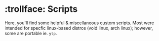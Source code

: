 :trollface: Scripts
=======

Here, you'll find some helpful & miscellaneous custom scripts.  Most were
intended for specfic linux-based distros (void linux, arch linux); however, some
are portable ie. `ytp`.
